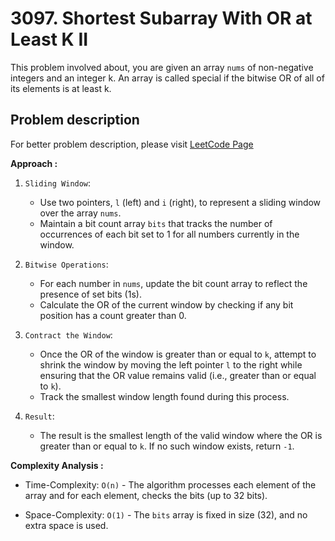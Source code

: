 # 3097. Shortest Subarray With OR at Least K II

This problem involved about, you are given an array `nums` of non-negative integers and an integer k.
An array is called special if the bitwise OR of all of its elements is at least k.

## Problem description

For better problem description, please visit [LeetCode Page](https://leetcode.com/problems/shortest-subarray-with-or-at-least-k-ii/description/)

**Approach :**<br/>

1. `Sliding Window`:
    - Use two pointers, `l` (left) and `i` (right), to represent a sliding window over the array `nums`.
    - Maintain a bit count array `bits` that tracks the number of occurrences of each bit set to 1 for all numbers currently in the window.
2. `Bitwise Operations`:
    - For each number in `nums`, update the bit count array to reflect the presence of set bits (1s).
    - Calculate the OR of the current window by checking if any bit position has a count greater than 0.
3. `Contract the Window`:

    - Once the OR of the window is greater than or equal to `k`, attempt to shrink the window by moving the left pointer `l` to the right while ensuring that the OR value remains valid (i.e., greater than or equal to `k`).
    - Track the smallest window length found during this process.

4. `Result`:
    - The result is the smallest length of the valid window where the OR is greater than or equal to `k`. If no such window exists, return `-1`.

**Complexity Analysis :**<br/>

-   Time-Complexity: `O(n)` - The algorithm processes each element of the array and for each element, checks the bits (up to 32 bits).

-   Space-Complexity: `O(1)` - The `bits` array is fixed in size (32), and no extra space is used.
